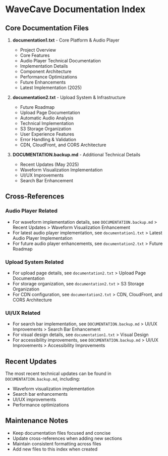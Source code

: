 # WaveCave Documentation Index

## Core Documentation Files

1. **documentation1.txt** - Core Platform & Audio Player
   - Project Overview
   - Core Features
   - Audio Player Technical Documentation
   - Implementation Details
   - Component Architecture
   - Performance Optimizations
   - Future Enhancements
   - Latest Implementation (2025)

2. **documentation2.txt** - Upload System & Infrastructure
   - Future Roadmap
   - Upload Page Documentation
   - Automatic Audio Analysis
   - Technical Implementation
   - S3 Storage Organization
   - User Experience Features
   - Error Handling & Validation
   - CDN, CloudFront, and CORS Architecture

3. **DOCUMENTATION.backup.md** - Additional Technical Details
   - Recent Updates (May 2025)
   - Waveform Visualization Implementation
   - UI/UX Improvements
   - Search Bar Enhancement

## Cross-References

### Audio Player Related
- For waveform implementation details, see `DOCUMENTATION.backup.md` > Recent Updates > Waveform Visualization Enhancement
- For latest audio player implementation, see `documentation1.txt` > Latest Audio Player Implementation
- For future audio player enhancements, see `documentation2.txt` > Future Roadmap

### Upload System Related
- For upload page details, see `documentation2.txt` > Upload Page Documentation
- For storage organization, see `documentation2.txt` > S3 Storage Organization
- For CDN configuration, see `documentation2.txt` > CDN, CloudFront, and CORS Architecture

### UI/UX Related
- For search bar implementation, see `DOCUMENTATION.backup.md` > UI/UX Improvements > Search Bar Enhancement
- For visual design details, see `documentation1.txt` > Visual Design
- For accessibility improvements, see `DOCUMENTATION.backup.md` > UI/UX Improvements > Accessibility Improvements

## Recent Updates
The most recent technical updates can be found in `DOCUMENTATION.backup.md`, including:
- Waveform visualization implementation
- Search bar enhancements
- UI/UX improvements
- Performance optimizations

## Maintenance Notes
- Keep documentation files focused and concise
- Update cross-references when adding new sections
- Maintain consistent formatting across files
- Add new files to this index when created 